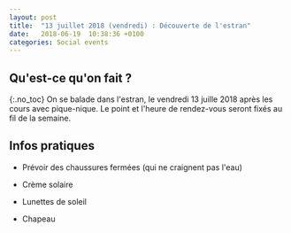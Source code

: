 ```yaml
---
layout: post
title:  "13 juillet 2018 (vendredi) : Découverte de l'estran"
date:   2018-06-19  10:38:36 +0100
categories: Social events
---
```


## Qu'est-ce qu'on fait ?
{:.no_toc}
On se balade dans l'estran, le vendredi 13 juille 2018 après les cours avec pique-nique.
Le point et l'heure de rendez-vous seront fixés au fil de la semaine. 

## Infos pratiques

- Prévoir des chaussures fermées (qui ne craignent pas l'eau)

- Crème solaire

- Lunettes de soleil

- Chapeau


